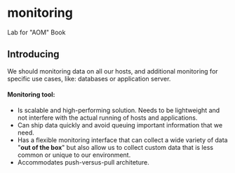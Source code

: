 # monitoring
Lab for "AOM" Book  
  
## Introducing
We should monitoring data on all our hosts, and additional monitoring for specific use cases, like: databases or application server.  

#### Monitoring tool:  
* Is scalable and high-performing solution. Needs to be lightweight and not interfere with the actual running of hosts and applications.
* Can ship data quickly and avoid queuing important information that we need.
* Has a flexible monitoring interface that can collect a wide variety of data "**out of the box**" but also allow us to collect custom data that is less common or unique to our environment.
* Accommodates push-versus-pull architeture.
